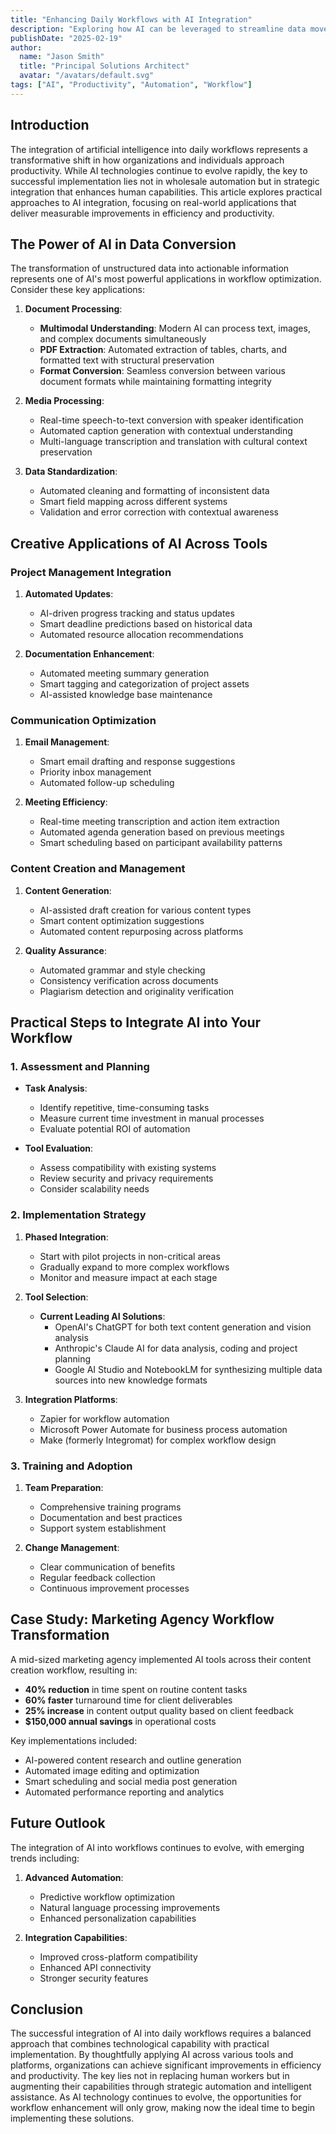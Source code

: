 ```yaml
---
title: "Enhancing Daily Workflows with AI Integration"
description: "Exploring how AI can be leveraged to streamline data movement across tools, improving efficiency and productivity."
publishDate: "2025-02-19"
author:
  name: "Jason Smith"
  title: "Principal Solutions Architect"
  avatar: "/avatars/default.svg"
tags: ["AI", "Productivity", "Automation", "Workflow"]
---
```


## Introduction

The integration of artificial intelligence into daily workflows represents a transformative shift in how organizations and individuals approach productivity. While AI technologies continue to evolve rapidly, the key to successful implementation lies not in wholesale automation but in strategic integration that enhances human capabilities. This article explores practical approaches to AI integration, focusing on real-world applications that deliver measurable improvements in efficiency and productivity.

## The Power of AI in Data Conversion

The transformation of unstructured data into actionable information represents one of AI's most powerful applications in workflow optimization. Consider these key applications:

1. **Document Processing**:
   * **Multimodal Understanding**: Modern AI can process text, images, and complex documents simultaneously
   * **PDF Extraction**: Automated extraction of tables, charts, and formatted text with structural preservation
   * **Format Conversion**: Seamless conversion between various document formats while maintaining formatting integrity

2. **Media Processing**:
   * Real-time speech-to-text conversion with speaker identification
   * Automated caption generation with contextual understanding
   * Multi-language transcription and translation with cultural context preservation

3. **Data Standardization**:
   * Automated cleaning and formatting of inconsistent data
   * Smart field mapping across different systems
   * Validation and error correction with contextual awareness

## Creative Applications of AI Across Tools

### Project Management Integration

1. **Automated Updates**:
   * AI-driven progress tracking and status updates
   * Smart deadline predictions based on historical data
   * Automated resource allocation recommendations

2. **Documentation Enhancement**:
   * Automated meeting summary generation
   * Smart tagging and categorization of project assets
   * AI-assisted knowledge base maintenance

### Communication Optimization

1. **Email Management**:
   * Smart email drafting and response suggestions
   * Priority inbox management
   * Automated follow-up scheduling

2. **Meeting Efficiency**:
   * Real-time meeting transcription and action item extraction
   * Automated agenda generation based on previous meetings
   * Smart scheduling based on participant availability patterns

### Content Creation and Management

1. **Content Generation**:
   * AI-assisted draft creation for various content types
   * Smart content optimization suggestions
   * Automated content repurposing across platforms

2. **Quality Assurance**:
   * Automated grammar and style checking
   * Consistency verification across documents
   * Plagiarism detection and originality verification

## Practical Steps to Integrate AI into Your Workflow

### 1. Assessment and Planning

* **Task Analysis**:
  * Identify repetitive, time-consuming tasks
  * Measure current time investment in manual processes
  * Evaluate potential ROI of automation

* **Tool Evaluation**:
  * Assess compatibility with existing systems
  * Review security and privacy requirements
  * Consider scalability needs

### 2. Implementation Strategy

1. **Phased Integration**:
   * Start with pilot projects in non-critical areas
   * Gradually expand to more complex workflows
   * Monitor and measure impact at each stage

2. **Tool Selection**:
   * **Current Leading AI Solutions**:
     * OpenAI's ChatGPT for both text content generation and vision analysis
     * Anthropic's Claude AI for data analysis, coding and project planning
     * Google AI Studio and NotebookLM for synthesizing multiple data sources into new knowledge formats

3. **Integration Platforms**:
   * Zapier for workflow automation
   * Microsoft Power Automate for business process automation
   * Make (formerly Integromat) for complex workflow design

### 3. Training and Adoption

1. **Team Preparation**:
   * Comprehensive training programs
   * Documentation and best practices
   * Support system establishment

2. **Change Management**:
   * Clear communication of benefits
   * Regular feedback collection
   * Continuous improvement processes

## Case Study: Marketing Agency Workflow Transformation

A mid-sized marketing agency implemented AI tools across their content creation workflow, resulting in:

* **40% reduction** in time spent on routine content tasks
* **60% faster** turnaround time for client deliverables
* **25% increase** in content output quality based on client feedback
* **$150,000 annual savings** in operational costs

Key implementations included:
* AI-powered content research and outline generation
* Automated image editing and optimization
* Smart scheduling and social media post generation
* Automated performance reporting and analytics

## Future Outlook

The integration of AI into workflows continues to evolve, with emerging trends including:

1. **Advanced Automation**:
   * Predictive workflow optimization
   * Natural language processing improvements
   * Enhanced personalization capabilities

2. **Integration Capabilities**:
   * Improved cross-platform compatibility
   * Enhanced API connectivity
   * Stronger security features

## Conclusion

The successful integration of AI into daily workflows requires a balanced approach that combines technological capability with practical implementation. By thoughtfully applying AI across various tools and platforms, organizations can achieve significant improvements in efficiency and productivity. The key lies not in replacing human workers but in augmenting their capabilities through strategic automation and intelligent assistance. As AI technology continues to evolve, the opportunities for workflow enhancement will only grow, making now the ideal time to begin implementing these solutions.
